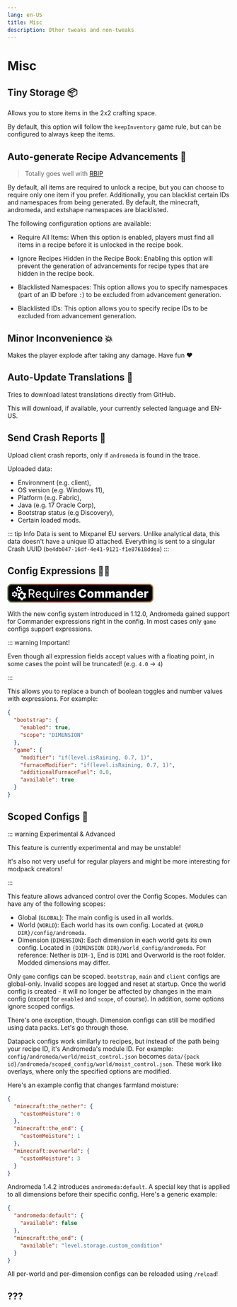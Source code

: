 ```yaml
---
lang: en-US
title: Misc
description: Other tweaks and non-tweaks
---
```


# Misc

## Tiny Storage 📦 <Badge type="warning" text="Experimental" /> <Badge type="tip" text="^1.7.0" />

Allows you to store items in the 2x2 crafting space.

By default, this option will follow the `keepInventory` game rule, but can be configured to always keep the items.

## Auto-generate Recipe Advancements 📗 <Badge type="tip" text="^0.4.5" />

> Totally goes well with [RBIP](https://modrinth.com/mod/rbip)

By default, all items are required to unlock a recipe, but you can choose to require only one item if you prefer. Additionally, you can blacklist certain IDs and namespaces from being generated. By default, the minecraft, andromeda, and extshape namespaces are blacklisted.

The following configuration options are available:

* Require All Items: When this option is enabled, players must find all items in a recipe before it is unlocked in the recipe book.

* Ignore Recipes Hidden in the Recipe Book: Enabling this option will prevent the generation of advancements for recipe types that are hidden in the recipe book.

* Blacklisted Namespaces: This option allows you to specify namespaces (part of an ID before `:`) to be excluded from advancement generation.

* Blacklisted IDs: This option allows you to specify recipe IDs to be excluded from advancement generation.

## Minor Inconvenience 💥 <Badge type="tip" text="^0.4" />

Makes the player explode after taking any damage. Have fun ❤️

## Auto-Update Translations 🔁 <Badge type="tip" text="^0.9.0" />

Tries to download latest translations directly from GitHub.

This will download, if available, your currently selected language and EN-US.

## Send Crash Reports 📑

Upload client crash reports, only if `andromeda` is found in the trace.

Uploaded data:
- Environment (e.g. client), 
- OS version (e.g. Windows 11), 
- Platform (e.g. Fabric), 
- Java (e.g. 17 Oracle Corp), 
- Bootstrap status (e.g Discovery), 
- Certain loaded mods.

::: tip Info
Data is sent to Mixpanel EU servers. Unlike analytical data, this data doesn't have a unique ID attached. Everything is sent to a singular Crash UUID (`be4db047-16df-4e41-9121-f1e87618ddea`)
:::

## Config Expressions 👩‍💻 <Badge type="tip" text="^1.12.0" />
[![Requires Commander](https://raw.githubusercontent.com/constellation-mc/commander/documentation/docs/public/badges/requires/compacter_vector.svg)](https://modrinth.com/mod/cmd)

With the new config system introduced in 1.12.0, Andromeda gained support for Commander expressions right in the config. In most cases only `game` configs support expressions.

::: warning Important!

Even though all expression fields accept values with a floating point, in some cases the point will be truncated! (e.g. `4.0` -> `4`)

:::

This allows you to replace a bunch of boolean toggles and number values with expressions. For example:

```json
{
  "bootstrap": {
    "enabled": true,
    "scope": "DIMENSION"
  },
  "game": {
    "modifier": "if(level.isRaining, 0.7, 1)",
    "furnaceModifier": "if(level.isRaining, 0.7, 1)",
    "additionalFurnaceFuel": 0.0,
    "available": true
  }
}
```


## Scoped Configs 🧩 <Badge type="tip" text="^1.4.0" />

::: warning Experimental & Advanced

This feature is currently experimental and may be unstable!

It's also not very useful for regular players and might be more interesting for modpack creators!

:::

This feature allows advanced control over the Config Scopes. Modules can have any of the following scopes:

- Global (`GLOBAL`): The main config is used in all worlds.
- World (`WORLD`): Each world has its own config. Located at `{WORLD DIR}/config/andromeda`.
- Dimension (`DIMENSION`): Each dimension in each world gets its own config. Located in `{DIMENSION DIR}/world_config/andromeda`. For reference: Nether is `DIM-1`, End is `DIM1` and Overworld is the root folder. Modded dimensions may differ.

Only `game` configs can be scoped. `bootstrap`, `main` and `client` configs are global-only. Invalid scopes are logged and reset at startup.
Once the world config is created - it will no longer be affected by changes in the main config (except for `enabled` and `scope`, of course). In addition, some options ignore scoped configs.

There's one exception, though. Dimension configs can still be modified using data packs. Let's go through those.

Datapack configs work similarly to recipes, but instead of the path being your recipe ID, it's Andromeda's module ID. For example: `config/andromeda/world/moist_control.json` becomes `data/{pack id}/andromeda/scoped_config/world/moist_control.json`. These work like overlays, where only the specified options are modified.

Here's an example config that changes farmland moisture:

```json
{
  "minecraft:the_nether": {
    "customMoisture": 0
  },
  "minecraft:the_end": {
    "customMoisture": 1
  },
  "minecraft:overworld": {
    "customMoisture": 3
  }
}
```

Andromeda 1.4.2 introduces `andromeda:default`. A special key that is applied to all dimensions before their specific config. Here's a generic example:

```json
{
  "andromeda:default": {
    "available": false
  },
  "minecraft:the_end": {
    "available": "level.storage.custom_condition"
  }
}
```

All per-world and per-dimension configs can be reloaded using `/reload`!

## ??? <Badge type="tip" text="^0.4" />
